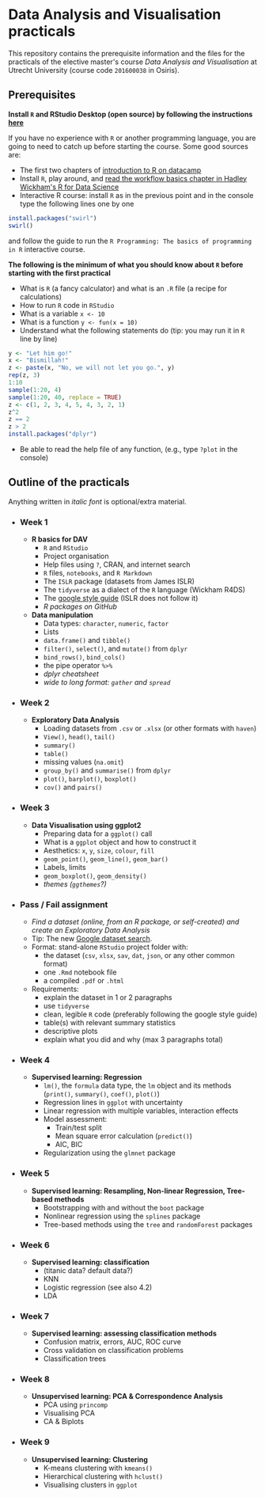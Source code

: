 # Data Analysis and Visualisation practicals
This repository contains the prerequisite information and the files for the practicals of the elective master's course _Data Analysis and Visualisation_ at Utrecht University (course code `201600038` in Osiris).

## Prerequisites
__Install `R` and RStudio Desktop (open source) by following the instructions [here](https://www.rstudio.com/products/rstudio/download/#download)__

If you have no experience with `R` or another programming language, you are going to need to catch up before starting the course. Some good sources are:
- The first two chapters of [introduction to R on datacamp](https://www.datacamp.com/courses/free-introduction-to-r)
- Install `R`, play around, and [read the workflow basics chapter in Hadley Wickham's R for Data Science](http://r4ds.had.co.nz/workflow-basics.html#workflow-basics)
- Interactive R course: install `R` as in the previous point and in the console type the following lines one by one
```r
install.packages("swirl")
swirl()
```
and follow the guide to run the `R Programming: The basics of programming in R` interactive course.

__The following is the minimum of what you should know about `R` before starting with the first practical__
- What is `R` (a fancy calculator) and what is an `.R` file (a recipe for calculations)
- How to run `R` code in `RStudio`
- What is a variable `x <- 10`
- What is a function `y <- fun(x = 10)`
- Understand what the following statements do (tip: you may run it in `R` line by line)
```r
y <- "Let him go!"
x <- "Bismillah!"
z <- paste(x, "No, we will not let you go.", y)
rep(z, 3)
1:10
sample(1:20, 4)
sample(1:20, 40, replace = TRUE)
z <- c(1, 2, 3, 4, 5, 4, 3, 2, 1)
z^2
z == 2
z > 2
install.packages("dplyr")
```
- Be able to read the help file of any function, (e.g., type `?plot` in the console)

## Outline of the practicals
Anything written in _italic font_ is optional/extra material.
- ### Week 1
  - __R basics for DAV__
    - `R` and `RStudio`
    - Project organisation
    - Help files using `?`, CRAN, and internet search
    - `R` files, `notebooks`, and `R Markdown`
    - The `ISLR` package (datasets from James ISLR)
    - The `tidyverse` as a dialect of the `R` language (Wickham R4DS)
    - The [google style guide](https://google.github.io/styleguide/Rguide.xml) (ISLR does not follow it)
    - _R packages on GitHub_
  - __Data manipulation__
    - Data types: `character`, `numeric`, `factor`
    - Lists
    - `data.frame()` and `tibble()`
    - `filter()`, `select()`, and `mutate()` from `dplyr`
    - `bind_rows()`, `bind_cols()`
    - the pipe operator `%>%`
    - _dplyr cheatsheet_
    - _wide to long format: `gather` and `spread`_
- ### Week 2
  - __Exploratory Data Analysis__
    - Loading datasets from `.csv` or `.xlsx` (or other formats with `haven`)
    - `View()`, `head()`, `tail()`
    - `summary()`
    - `table()`
    - missing values (`na.omit`)
    - `group_by()` and `summarise()` from `dplyr`
    - `plot()`, `barplot()`, `boxplot()`
    - `cov()` and `pairs()`
- ### Week 3
  - __Data Visualisation using ggplot2__
    - Preparing data for a `ggplot()` call
    - What is a `ggplot` object and how to construct it
    - Aesthetics: `x`, `y`, `size`, `colour`, `fill`
    - `geom_point()`, `geom_line()`, `geom_bar()`
    - Labels, limits
    - `geom_boxplot()`, `geom_density()`
    - _themes (`ggthemes`?)_
- ### __Pass / Fail assignment__
  - _Find a dataset (online, from an R package, or self-created) and create an Exploratory Data Analysis_
  - Tip: The new [Google dataset search](https://toolbox.google.com/datasetsearch).
  - Format: stand-alone `RStudio` project folder with:
    - the dataset (`csv`, `xlsx`, `sav`, `dat`, `json`, or any other common format)
    - one `.Rmd` notebook file
    - a compiled `.pdf` or `.html`
  - Requirements:
    - explain the dataset in 1 or 2 paragraphs
    - use `tidyverse`
    - clean, legible `R` code (preferably following the google style guide)
    - table(s) with relevant summary statistics
    - descriptive plots
    - explain what you did and why (max 3 paragraphs total)
- ### Week 4
  - __Supervised learning: Regression__
    - `lm()`, the `formula` data type, the `lm` object and its methods (`print()`, `summary()`, `coef()`, `plot()`)
    - Regression lines in `ggplot` with uncertainty
    - Linear regression with multiple variables, interaction effects
    - Model assessment:
      - Train/test split
      - Mean square error calculation (`predict()`)
      - AIC, BIC
    - Regularization using the `glmnet` package
- ### Week 5
  - __Supervised learning: Resampling, Non-linear Regression, Tree-based methods__
    - Bootstrapping with and without the `boot` package
    - Nonlinear regression using the `splines` package
    - Tree-based methods using the `tree` and `randomForest` packages
- ### Week 6
  - __Supervised learning: classification__
    - (titanic data? default data?)
    - KNN
    - Logistic regression (see also 4.2)
    - LDA
- ### Week 7
  - __Supervised learning: assessing classification methods__
    - Confusion matrix, errors, AUC, ROC curve
    - Cross validation on classification problems
    - Classification trees
- ### Week 8
  - __Unsupervised learning: PCA & Correspondence Analysis__
    - PCA using `princomp`
    - Visualising PCA
    - CA & Biplots
- ### Week 9
  - __Unsupervised learning: Clustering__
    - K-means clustering with `kmeans()`
    - Hierarchical clustering with `hclust()`
    - Visualising clusters in `ggplot`
